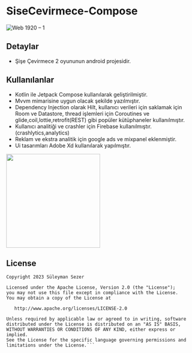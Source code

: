 # SiseCevirmece-Compose

![Web 1920 – 1](https://github.com/Patronus-Studio/SiseCevirmece-v1/assets/25854605/78ceabc9-9c8f-473e-b1da-1a20ce60f7e9)


## Detaylar
- Şişe Çevirmece 2 oyununun android projesidir.

## Kullanılanlar
- Kotlin ile Jetpack Compose kullanılarak geliştirilmiştir.
- Mvvm mimarisine uygun olacak şekilde yazılmıştır.
- Dependency Injection olarak Hilt, kullanıcı verileri için saklamak için Room ve Datastore, thread işlemleri için Coroutines ve glide,coil,lottie,retrofit(REST) gibi popüler kütüphaneler kullanılmıştır.
- Kullanıcı analitiği ve crashler için Firebase kullanılmıştır.(crashlytics,analytics)
- Reklam ve ekstra analitik için google ads ve mixpanel eklenmiştir.
- Ui tasarımları Adobe Xd kullanılarak yapılmıştır.


<a href="https://play.google.com/store/apps/details?id=com.patronusstudio.sisecevirmece2&hl=tr&gl=TR" target="_blank">
  <img src="https://user-images.githubusercontent.com/25854605/67431801-b12bc200-f5ed-11e9-9475-4ad1202ec2f1.png" width="250">
</a>

## License
```
Copyright 2023 Süleyman Sezer

Licensed under the Apache License, Version 2.0 (the "License");
you may not use this file except in compliance with the License.
You may obtain a copy of the License at

   http://www.apache.org/licenses/LICENSE-2.0

Unless required by applicable law or agreed to in writing, software
distributed under the License is distributed on an "AS IS" BASIS,
WITHOUT WARRANTIES OR CONDITIONS OF ANY KIND, either express or implied.
See the License for the specific language governing permissions and
limitations under the License.```
